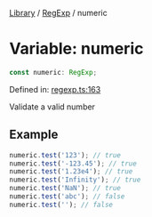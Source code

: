 <!-- markdownlint-disable -->
<!-- cspell: disable -->
[Library](../index.md) / [RegExp](./index.md) / numeric

# Variable: numeric

```ts
const numeric: RegExp;
```

Defined in: [regexp.ts:163](https://github.com/technobuddha/library/blob/main/src/regexp.ts#L163)

Validate a valid number

## Example

```typescript
numeric.test('123'); // true
numeric.test('-123.45'); // true
numeric.test('1.23e4'); // true
numeric.test('Infinity'); // true
numeric.test('NaN'); // true
numeric.test('abc'); // false
numeric.test(''); // false
```

